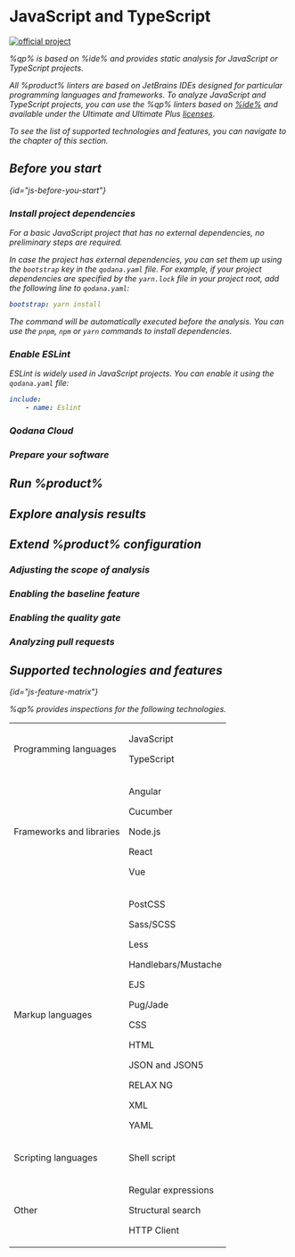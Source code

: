 # JavaScript and TypeScript

[![official project](https://jb.gg/badges/official-flat-square.svg)](https://confluence.jetbrains.com/display/ALL/JetBrains+on+GitHub)

<!--<img src="js.png" dark-src="js_dark.png" alt="Qodana for .NET linter languages" width="296"/>-->

<show-structure for="chapter" depth="3"/>

<!-- Linter-related variables -->
<var name="qp" value="Qodana for JS"/>
<var name="qp-linter" value="jetbrains/qodana-js:2024.2"/>
<var name="JenkinsCred" value="https://www.jenkins.io/doc/book/using/using-credentials/#adding-new-global-credentials"/>
<var name="ide" value="WebStorm"/>

<!-- Content-related variables -->
<var name="Dplugin" value="https://plugins.jenkins.io/docker-plugin/"/>
<var name="DPplugin" value="https://plugins.jenkins.io/docker-workflow/"/>
<var name="Gplugin" value="https://plugins.jenkins.io/git/"/>
<var name="Dockeraccess" value="https://docs.docker.com/engine/install/linux-postinstall/#manage-docker-as-a-non-root-user"/>
<var name="MultipipeCreate" value="https://www.jenkins.io/doc/book/pipeline/multibranch/#creating-a-multibranch-pipeline"/>
<var name="TeamCityProject" value="https://www.jetbrains.com/help/teamcity/configure-and-run-your-first-build.html#Create+your+first+project"/>
<var name="TeamCityBuildConfig" value="https://www.jetbrains.com/help/teamcity/creating-and-editing-build-configurations.html"/>
<var name="TeamCityBuildSteps" value="https://www.jetbrains.com/help/teamcity/configuring-build-steps.html"/>
<var name="TeamCityCommandLine" value="https://www.jetbrains.com/help/teamcity/command-line.html#General+Settings"/>
<var name="TeamCityPullRequests" value="https://www.jetbrains.com/help/teamcity/pull-requests.html"/>
<var name="TeamCityBranches" value="https://www.jetbrains.com/help/teamcity/configuring-finish-build-trigger.html#Trigger+Settings"/>
<var name="non-root-user" value="https://docs.docker.com/engine/install/linux-postinstall/#manage-docker-as-a-non-root-user"/>
<var name="ide-documentation" value="https://www.jetbrains.com/help/webstorm/customizing-profiles.html"/>
<var name="native-arg" value="QDJS"/>
<var name="teamcity-linter-list" value="Here, select the %qp% linter."/>

<link-summary>%qp% is based on %ide% and provides static analysis for JavaScript or TypeScript projects.</link-summary>

All %product% linters are based on JetBrains IDEs designed for particular programming languages and frameworks. To analyze
JavaScript and TypeScript projects, you can use the %qp% linters based on [%ide%](https://www.jetbrains.com/webstorm/) and available under the Ultimate and
Ultimate Plus [licenses](pricing.md).

To see the list of supported technologies and features, you can navigate to the [](#js-feature-matrix) chapter of this section.


## Before you start
{id="js-before-you-start"}

### Install project dependencies

For a basic JavaScript project that has no external dependencies, no preliminary steps are required.

In case the project has external dependencies, you can set them up using the `bootstrap` key in the `qodana.yaml` file.
For example, if your project dependencies are specified by the `yarn.lock` file in your project root, add the following
line to `qodana.yaml`:

```yaml
bootstrap: yarn install
```
The command will be automatically executed before the analysis. You can use the `pnpm`, `npm` or `yarn` commands to install dependencies.

### Enable ESLint

ESLint is widely used in JavaScript projects. You can enable it using the `qodana.yaml` file:

```yaml
include:
    - name: Eslint
```

### Qodana Cloud

<include from="lib_qd.topic" element-id="before-start-qodana-cloud" use-filter="empty,generic"/>

### Prepare your software

<include from="lib_qd.topic" element-id="before-start-prepare-software" use-filter="empty,generic"/>

## Run %product%

<include from="lib_qd.topic" element-id="run-qodana" use-filter="empty,generic,js"/>

## Explore analysis results

<include from="lib_qd.topic" element-id="explore-analysis-results" use-filter="empty,js"/>

## Extend %product% configuration

### Adjusting the scope of analysis

<include from="lib_qd.topic" element-id="adjust-scope-of-analysis"/>

### Enabling the baseline feature

<include from="lib_qd.topic" element-id="enabling-baseline" use-filter="empty,generic,js"/>

### Enabling the quality gate

<include from="lib_qd.topic" element-id="enabling-quality-gate"/>

### Analyzing pull requests

<include from="lib_qd.topic" element-id="analyzing-pull-requests" use-filter="empty,generic,js"/>

## Supported technologies and features
{id="js-feature-matrix"}

%qp% provides inspections for the following technologies.

<table style="none">
    <tr>
        <td>Programming languages</td>
        <td>
            <p>JavaScript</p>
            <p>TypeScript</p>
        </td>
    </tr>
    <tr>
        <td>Frameworks and libraries</td>
        <td>
            <p>Angular</p>
            <p>Cucumber</p>
            <p>Node.js</p>
            <p>React</p>
            <p>Vue</p>
        </td>
    </tr>
    <tr>
        <td>Markup languages</td>
        <td>
            <p>PostCSS</p>
            <p>Sass/SCSS</p>
            <p>Less</p>
            <p>Handlebars/Mustache</p>
            <p>EJS</p>
            <p>Pug/Jade</p>
            <p>CSS</p>
            <p>HTML</p>
            <p>JSON and JSON5</p>
            <p>RELAX NG</p>
            <p>XML</p>
            <p>YAML</p>
        </td>
    </tr>
    <tr>
        <td>Scripting languages</td>
        <td>
            <p>Shell script</p>
        </td>
    </tr>
    <tr>
        <td>Other</td>
        <td>
            <p>Regular expressions</p>
            <p>Structural search</p>
            <p>HTTP Client</p>
        </td>
    </tr>
</table>

<include from="lib_qd.topic" element-id="linters-supported-features" use-filter="empty,js"/>